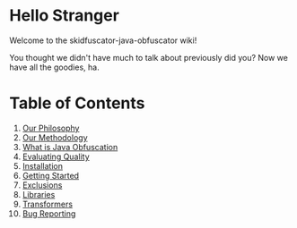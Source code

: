 # Hello Stranger

Welcome to the skidfuscator-java-obfuscator wiki!

You thought we didn't have much to talk about previously did you? Now we have all the goodies, ha.

# Table of Contents
1. [Our Philosophy](/docs/philosophy.html)
2. [Our Methodology](/docs/methodology.html)
3. [What is Java Obfuscation](/docs/javaobf.html)
3. [Evaluating Quality](/docs/evaluatingquality.html)
3. [Installation](/docs/installation.html)
4. [Getting Started](/docs/gettingstarted.html)
5. [Exclusions](/docs/exclusion.html)
6. [Libraries](/docs/libraries.html)
7. [Transformers](/docs/transformers.html)
8. [Bug Reporting](/docs/bugreporting.html)
